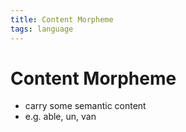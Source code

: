 ```yaml
---
title: Content Morpheme
tags: language
---
```


# Content Morpheme
- carry some semantic content
- e.g. able, un, van
























































